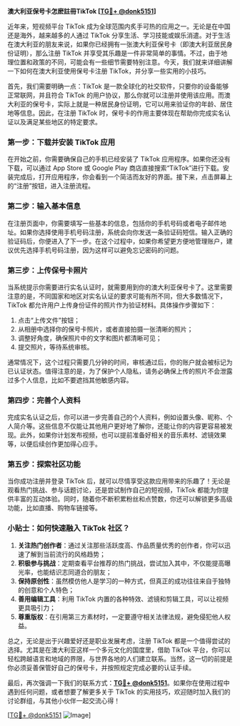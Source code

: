 **澳大利亚保号卡怎麽註冊TikTok [[TG💪+ @donk5151](https://t.me/s/donk5151)]**

近年来，短视频平台 TikTok 成为全球范围内炙手可热的应用之一。无论是在中国还是海外，越来越多的人通过 TikTok 分享生活、学习技能或娱乐消遣。对于生活在澳大利亚的朋友来说，如果你已经拥有一张澳大利亚保号卡（即澳大利亚居民身份证明），那么注册 TikTok 并享受其乐趣是一件非常简单的事情。不过，由于地理位置和政策的不同，可能会有一些细节需要特别注意。今天，我们就来详细讲解一下如何在澳大利亚使用保号卡注册 TikTok，并分享一些实用的小技巧。

首先，我们需要明确一点：TikTok 是一款全球化的社交软件，只要你的设备能够正常联网，并且符合 TikTok 的用户协议，那么你就可以注册并使用该应用。而澳大利亚的保号卡，实际上就是一种居民身份证明，它可以用来验证你的年龄、居住地等信息。因此，在注册 TikTok 时，保号卡的作用主要体现在帮助你完成实名认证以及满足某些地区的特定要求。

### **第一步：下载并安装 TikTok 应用**
在开始之前，你需要确保自己的手机已经安装了 TikTok 应用程序。如果你还没有下载，可以通过 App Store 或 Google Play 商店直接搜索“TikTok”进行下载。安装完成后，打开应用程序，你会看到一个简洁而友好的界面。接下来，点击屏幕上的“注册”按钮，进入注册流程。

### **第二步：输入基本信息**
在注册页面中，你需要填写一些基本的信息，包括你的手机号码或者电子邮件地址。如果你选择使用手机号码注册，系统会向你发送一条验证码短信。输入正确的验证码后，你便进入了下一步。在这个过程中，如果你希望更方便地管理账户，建议优先选择手机号码注册，因为这样可以避免忘记密码的问题。

### **第三步：上传保号卡照片**
当系统提示你需要进行实名认证时，就需要用到你的澳大利亚保号卡了。这里需要注意的是，不同国家和地区对实名认证的要求可能有所不同，但大多数情况下，TikTok 都允许用户上传身份证件的照片作为验证材料。具体操作步骤如下：

1. 点击“上传文件”按钮；
2. 从相册中选择你的保号卡照片，或者直接拍摄一张清晰的照片；
3. 调整好角度，确保照片中的文字和图片都清晰可见；
4. 提交照片，等待系统审核。

通常情况下，这个过程只需要几分钟的时间，审核通过后，你的账户就会被标记为已认证状态。值得注意的是，为了保护个人隐私，请务必确保上传的照片不会泄露过多个人信息，比如不要遮挡其他敏感内容。

### **第四步：完善个人资料**
完成实名认证之后，你可以进一步完善自己的个人资料，例如设置头像、昵称、个人简介等。这些信息不仅能让其他用户更好地了解你，还能让你的内容更容易被发现。此外，如果你计划发布视频，也可以提前准备好相关的音乐素材、滤镜效果等，以便后续创作更加得心应手。

### **第五步：探索社区功能**
当你成功注册并登录 TikTok 后，就可以尽情享受这款应用带来的乐趣了！无论是观看热门挑战、参与话题讨论，还是尝试制作自己的短视频，TikTok 都能为你提供丰富的互动体验。同时，随着你不断积累粉丝和点赞数，你还可以解锁更多高级功能，比如直播、购物车链接等。

### **小贴士：如何快速融入 TikTok 社区？**
1. **关注热门创作者**：通过关注那些活跃度高、作品质量优秀的创作者，你可以迅速了解到当前流行的风格趋势；
2. **积极参与挑战**：定期查看平台推荐的热门挑战，尝试加入其中，不仅能提高曝光率，也能结识志同道合的朋友；
3. **保持原创性**：虽然模仿他人是学习的一种方式，但真正的成功往往来自于独特的创意和个人特色；
4. **善用编辑工具**：利用 TikTok 内置的各种特效、滤镜和剪辑工具，可以让视频更具吸引力；
5. **尊重版权**：在引用第三方素材时，一定要遵守相关法律法规，避免侵犯他人权益。

总之，无论是出于兴趣爱好还是职业发展考虑，注册 TikTok 都是一个值得尝试的选择。尤其是在澳大利亚这样一个多元文化的国度里，借助 TikTok 平台，你可以轻松跨越语言和地域的界限，与世界各地的人们建立联系。当然，这一切的前提是你必须妥善保管好自己的保号卡，并按照规定完成必要的认证手续。

最后，再次强调一下我们的联系方式：**[TG💪+ @donk5151](https://t.me/s/donk5151)**。如果你在使用过程中遇到任何问题，或者想要了解更多关于 TikTok 的实用技巧，欢迎随时加入我们的讨论群组，与其他小伙伴一起交流心得！

[[TG💪+ @donk5151](https://t.me/s/donk5151) ![Image](https://i.postimg.cc/rwNCRYN7/Snipaste-2025-04-30-17-27-05.png)]